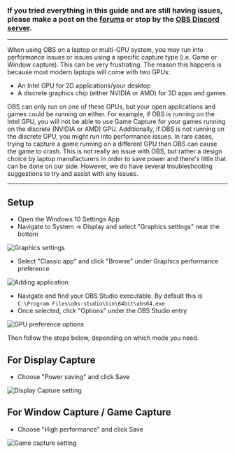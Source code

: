 ### If you tried everything in this guide and are still having issues, please make a post on the [forums](https://obsproject.com/forum) or stop by the [OBS Discord server](https://obsproject/discord).

***

When using OBS on a laptop or multi-GPU system, you may run into performance issues or issues using a specific capture type (i.e. Game or Window capture). This can be very frustrating. The reason this happens is because most modern laptops will come with two GPUs:

- An Intel GPU for 2D applications/your desktop
- A discrete graphics chip (either NVIDIA or AMD) for 3D apps and games.

OBS can only run on one of these GPUs, but your open applications and games could be running on either. For example, if OBS is running on the Intel GPU, you will not be able to use Game Capture for your games running on the discrete (NVIDIA or AMD) GPU. Additionally, if OBS is not running on the discrete GPU, you might run into performance issues. In rare cases, trying to capture a game running on a different GPU than OBS can cause the game to crash. This is not really an issue with OBS, but rather a design choice by laptop manufacturers in order to save power and there's little that can be done on our side. However, we do have several troubleshooting suggestions to try and assist with any issues.

***

## Setup

* Open the Windows 10 Settings App
* Navigate to System -> Display and select "Graphics settings" near the bottom

![Graphics settings](https://github.com/obsproject/obs-studio/wiki/images/laptop-troubleshooting/win10/01-graphics-settings.png)

* Select "Classic app" and click "Browse" under Graphics performance preference

![Adding application](https://github.com/obsproject/obs-studio/wiki/images/laptop-troubleshooting/win10/02-add-application.png)

* Navigate and find your OBS Studio executable. By default this is `C:\Program Files\obs-studio\bin\64bit\obs64.exe`
* Once selected, click "Options" under the OBS Studio entry

![GPU preference options](https://github.com/obsproject/obs-studio/wiki/images/laptop-troubleshooting/win10/03-open-options.png)

Then follow the steps below, depending on which mode you need.

## For Display Capture

* Choose "Power saving" and click Save

![Display Capture setting](https://github.com/obsproject/obs-studio/wiki/images/laptop-troubleshooting/win10/04-power-saving.png)

## For Window Capture / Game Capture

* Choose "High performance" and click Save

![Game capture setting](https://github.com/obsproject/obs-studio/wiki/images/laptop-troubleshooting/win10/05-high-perf.png)



